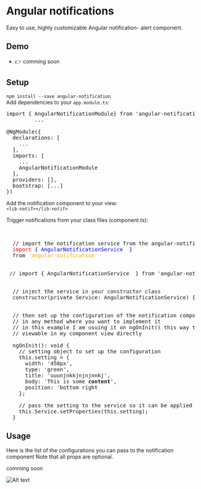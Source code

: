 # Angular  notifications

Easy to use, highly customizable Angular notification- alert  component.

## Demo

- 👉 comming soon 

## Setup

`npm install --save angular-notification`\
Add dependencies to your `app.module.ts`:
<pre>
import { AngularNotificationModule} from 'angular-notification';
         ...

@NgModule({
  declarations: [
    ...
  ],
  imports: [
    ...
    AngularNotificationModule
  ],
  providers: [],
  bootstrap: [...]
})
</pre>

Add the notification component to your view:\
`<lib-notif></lib-notif>`

Trigger notifications from your class files (component.ts):

<pre>


  // import the notification service from the angular-notification module
  <span style='color: red;'>import <span style='color: blue;'>{ AngularNotificationService  }</span> </span>
  from <span style='color: orange;'>'angular-notification'</span>
 
 
 // import { AngularNotificationService  } from 'angular-notification';


  // inject the service in your constructor class
  constructor(private Service: AngularNotificationService) { }


  // then set up the configuration of the notification component
  // in any method where you want to implement it
  // in this example I am usuing it on ngOnInit() this way the notification will be
  // viewable in my component view directly

  ngOnInit(): void {
    // setting object to set up the configuration
    this.setting = {
      width: '450px',
      type: 'green',
      title: 'uuunjnkkjnjnjnnkj',
      body: 'This is some <b>content</b>',
      position: 'bottom right
    };

    // pass the setting to the service so it can be applied in the notification component. 
    this.Service.setProperties(this.setting);
  }
</pre>

## Usage

Here is the list of the configurations you can pass to the notification component
Note that all props are optional.

comming soon 


![Alt text](https://user-images.githubusercontent.com/1577802/36840220-21beb89c-1d3c-11e8-98a4-45fc334842cf.png)